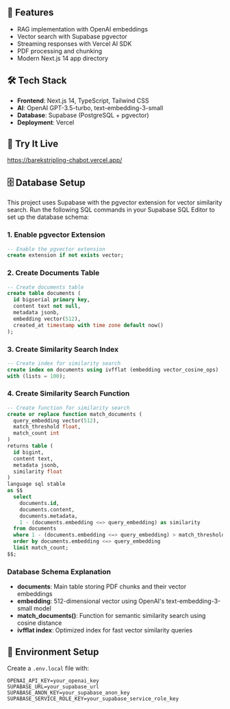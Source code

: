 ## 🚀 Features
- RAG implementation with OpenAI embeddings
- Vector search with Supabase pgvector
- Streaming responses with Vercel AI SDK
- PDF processing and chunking
- Modern Next.js 14 app directory

## 🛠️ Tech Stack
- **Frontend**: Next.js 14, TypeScript, Tailwind CSS
- **AI**: OpenAI GPT-3.5-turbo, text-embedding-3-small
- **Database**: Supabase (PostgreSQL + pgvector)
- **Deployment**: Vercel

## 📱 Try It Live
https://barekstripling-chabot.vercel.app/

## 🗄️ Database Setup

This project uses Supabase with the pgvector extension for vector similarity search. Run the following SQL commands in your Supabase SQL Editor to set up the database schema:

### 1. Enable pgvector Extension
```sql
-- Enable the pgvector extension
create extension if not exists vector;
```

### 2. Create Documents Table
```sql
-- Create documents table
create table documents (
  id bigserial primary key,
  content text not null,
  metadata jsonb,
  embedding vector(512),
  created_at timestamp with time zone default now()
);
```

### 3. Create Similarity Search Index
```sql
-- Create index for similarity search
create index on documents using ivfflat (embedding vector_cosine_ops)
with (lists = 100);
```

### 4. Create Similarity Search Function
```sql
-- Create function for similarity search
create or replace function match_documents (
  query_embedding vector(512),
  match_threshold float,
  match_count int
)
returns table (
  id bigint,
  content text,
  metadata jsonb,
  similarity float
)
language sql stable
as $$
  select
    documents.id,
    documents.content,
    documents.metadata,
    1 - (documents.embedding <=> query_embedding) as similarity
  from documents
  where 1 - (documents.embedding <=> query_embedding) > match_threshold
  order by documents.embedding <=> query_embedding
  limit match_count;
$$;
```

### Database Schema Explanation
- **documents**: Main table storing PDF chunks and their vector embeddings
- **embedding**: 512-dimensional vector using OpenAI's text-embedding-3-small model
- **match_documents()**: Function for semantic similarity search using cosine distance
- **ivfflat index**: Optimized index for fast vector similarity queries

## 🔧 Environment Setup

Create a `.env.local` file with:
```env
OPENAI_API_KEY=your_openai_key
SUPABASE_URL=your_supabase_url
SUPABASE_ANON_KEY=your_supabase_anon_key
SUPABASE_SERVICE_ROLE_KEY=your_supabase_service_role_key
```
